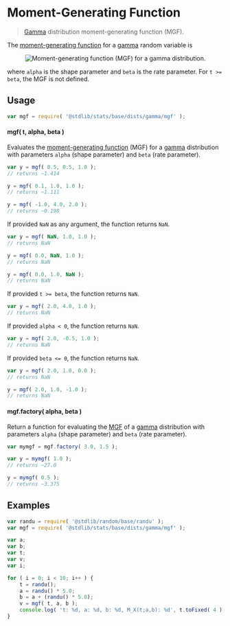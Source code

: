 <!--

@license Apache-2.0

Copyright (c) 2018 The Stdlib Authors.

Licensed under the Apache License, Version 2.0 (the "License");
you may not use this file except in compliance with the License.
You may obtain a copy of the License at

   http://www.apache.org/licenses/LICENSE-2.0

Unless required by applicable law or agreed to in writing, software
distributed under the License is distributed on an "AS IS" BASIS,
WITHOUT WARRANTIES OR CONDITIONS OF ANY KIND, either express or implied.
See the License for the specific language governing permissions and
limitations under the License.

-->

# Moment-Generating Function

> [Gamma][gamma-distribution] distribution moment-generating function (MGF).

<!-- Section to include introductory text. Make sure to keep an empty line after the intro `section` element and another before the `/section` close. -->

<section class="intro">

The [moment-generating function][mgf] for a [gamma][gamma-distribution] random variable is

<!-- <equation class="equation" label="eq:gamma_mgf_function" align="center" raw="M_X(t) := \mathbb{E}\!\left[e^{tX}\right] = \left( 1 - \frac{t}{\beta} \right)^{-\alpha}" alt="Moment-generating function (MGF) for a gamma distribution."> -->

<div class="equation" align="center" data-raw-text="M_X(t) := \mathbb{E}\!\left[e^{tX}\right] = \left( 1 - \frac{t}{\beta} \right)^{-\alpha}" data-equation="eq:gamma_mgf_function">
    <img src="https://cdn.rawgit.com/stdlib-js/stdlib/7e0a95722efd9c771b129597380c63dc6715508b/lib/node_modules/@stdlib/stats/base/dists/gamma/mgf/docs/img/equation_gamma_mgf_function.svg" alt="Moment-generating function (MGF) for a gamma distribution.">
    <br>
</div>

<!-- </equation> -->

where `alpha` is the shape parameter and `beta` is the rate parameter. For `t >= beta`, the MGF is not defined.

</section>

<!-- /.intro -->

<!-- Package usage documentation. -->

<section class="usage">

## Usage

```javascript
var mgf = require( '@stdlib/stats/base/dists/gamma/mgf' );
```

#### mgf( t, alpha, beta )

Evaluates the [moment-generating function][mgf] (MGF) for a [gamma][gamma-distribution] distribution with parameters `alpha` (shape parameter) and `beta` (rate parameter).

```javascript
var y = mgf( 0.5, 0.5, 1.0 );
// returns ~1.414

y = mgf( 0.1, 1.0, 1.0 );
// returns ~1.111

y = mgf( -1.0, 4.0, 2.0 );
// returns ~0.198
```

If provided `NaN` as any argument, the function returns `NaN`.

```javascript
var y = mgf( NaN, 1.0, 1.0 );
// returns NaN

y = mgf( 0.0, NaN, 1.0 );
// returns NaN

y = mgf( 0.0, 1.0, NaN );
// returns NaN
```

If provided `t >= beta`, the function returns `NaN`.

```javascript
var y = mgf( 2.0, 4.0, 1.0 );
// returns NaN
```

If provided `alpha < 0`, the function returns `NaN`.

```javascript
var y = mgf( 2.0, -0.5, 1.0 );
// returns NaN
```

If provided `beta <= 0`, the function returns `NaN`.

```javascript
var y = mgf( 2.0, 1.0, 0.0 );
// returns NaN

y = mgf( 2.0, 1.0, -1.0 );
// returns NaN
```

#### mgf.factory( alpha, beta )

Return a function for evaluating the [MGF][mgf] of a [gamma][gamma-distribution] distribution with parameters `alpha` (shape parameter) and `beta` (rate parameter).

```javascript
var mymgf = mgf.factory( 3.0, 1.5 );

var y = mymgf( 1.0 );
// returns ~27.0

y = mymgf( 0.5 );
// returns ~3.375
```

</section>

<!-- /.usage -->

<!-- Package usage notes. Make sure to keep an empty line after the `section` element and another before the `/section` close. -->

<section class="notes">

</section>

<!-- /.notes -->

<!-- Package usage examples. -->

<section class="examples">

## Examples

<!-- eslint no-undef: "error" -->

```javascript
var randu = require( '@stdlib/random/base/randu' );
var mgf = require( '@stdlib/stats/base/dists/gamma/mgf' );

var a;
var b;
var t;
var v;
var i;

for ( i = 0; i < 10; i++ ) {
    t = randu();
    a = randu() * 5.0;
    b = a + (randu() * 5.0);
    v = mgf( t, a, b );
    console.log( 't: %d, a: %d, b: %d, M_X(t;a,b): %d', t.toFixed( 4 ), a.toFixed( 4 ), b.toFixed( 4 ), v.toFixed( 4 ) );
}
```

</section>

<!-- /.examples -->

<!-- Section to include cited references. If references are included, add a horizontal rule *before* the section. Make sure to keep an empty line after the `section` element and another before the `/section` close. -->

<section class="references">

</section>

<!-- /.references -->

<!-- Section for all links. Make sure to keep an empty line after the `section` element and another before the `/section` close. -->

<section class="links">

[gamma-distribution]: https://en.wikipedia.org/wiki/Gamma_distribution

[mgf]: https://en.wikipedia.org/wiki/Moment-generating_function

</section>

<!-- /.links -->
